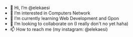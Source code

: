 - 👋 Hi, I’m @elekaesi
- 👀 I’m interested in Computers Network
- 🌱 I’m currently learning Web Development and Gpon
- 💞️ I’m looking to collaborate on (I really don't no yet haha)
- 📫 How to reach me (my instagram: @elekaesi)

<!---
elekaesi/elekaesi is a ✨ special ✨ repository because its `README.md` (this file) appears on your GitHub profile.
You can click the Preview link to take a look at your changes.
--->
